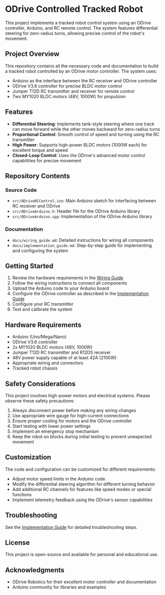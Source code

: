 # ODrive Controlled Tracked Robot

This project implements a tracked robot control system using an ODrive controller, Arduino, and RC remote control. The system features differential steering for zero-radius turns, allowing precise control of the robot's movement.

## Project Overview

This repository contains all the necessary code and documentation to build a tracked robot controlled by an ODrive motor controller. The system uses:

- Arduino as the interface between the RC receiver and ODrive controller
- ODrive V3.6 controller for precise BLDC motor control
- Jumper T12D RC transmitter and receiver for remote control
- Two MY1020 BLDC motors (48V, 1000W) for propulsion

## Features

- **Differential Steering**: Implements tank-style steering where one track can move forward while the other moves backward for zero-radius turns
- **Proportional Control**: Smooth control of speed and turning using the RC transmitter
- **High Power**: Supports high-power BLDC motors (1000W each) for excellent torque and speed
- **Closed-Loop Control**: Uses the ODrive's advanced motor control capabilities for precise movement

## Repository Contents

### Source Code

- `src/ODriveRCControl.ino`: Main Arduino sketch for interfacing between RC receiver and ODrive
- `src/ODriveArduino.h`: Header file for the ODrive Arduino library
- `src/ODriveArduino.cpp`: Implementation of the ODrive Arduino library

### Documentation

- `docs/wiring_guide.md`: Detailed instructions for wiring all components
- `docs/implementation_guide.md`: Step-by-step guide for implementing and configuring the system

## Getting Started

1. Review the hardware requirements in the [Wiring Guide](docs/wiring_guide.md)
2. Follow the wiring instructions to connect all components
3. Upload the Arduino code to your Arduino board
4. Configure the ODrive controller as described in the [Implementation Guide](docs/implementation_guide.md)
5. Configure your RC transmitter
6. Test and calibrate the system

## Hardware Requirements

- Arduino (Uno/Mega/Nano)
- ODrive V3.6 controller
- 2x MY1020 BLDC motors (48V, 1000W)
- Jumper T12D RC transmitter and R12DS receiver
- 48V power supply capable of at least 42A (2100W)
- Appropriate wiring and connectors
- Tracked robot chassis

## Safety Considerations

This project involves high-power motors and electrical systems. Please observe these safety precautions:

1. Always disconnect power before making any wiring changes
2. Use appropriate wire gauge for high-current connections
3. Ensure proper cooling for motors and the ODrive controller
4. Start testing with lower power settings
5. Implement an emergency stop mechanism
6. Keep the robot on blocks during initial testing to prevent unexpected movement

## Customization

The code and configuration can be customized for different requirements:

- Adjust motor speed limits in the Arduino code
- Modify the differential steering algorithm for different turning behavior
- Add additional RC channels for features like speed modes or special functions
- Implement telemetry feedback using the ODrive's sensor capabilities

## Troubleshooting

See the [Implementation Guide](docs/implementation_guide.md) for detailed troubleshooting steps.

## License

This project is open-source and available for personal and educational use.

## Acknowledgments

- ODrive Robotics for their excellent motor controller and documentation
- Arduino community for libraries and examples
